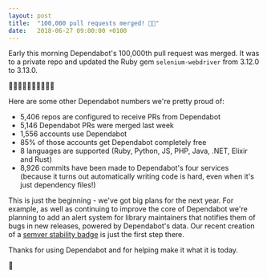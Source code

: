 ```yaml
---
layout: post
title:  "100,000 pull requests merged! 💯🎉"
date:   2018-06-27 09:00:00 +0100
---
```


Early this morning Dependabot's 100,000th pull request was merged. It was to a
private repo and updated the Ruby gem `selenium-webdriver` from 3.12.0 to
3.13.0.

💯🎉💯🎉💯🎉💯🎉💯🎉

Here are some other Dependabot numbers we're pretty proud of:
- 5,406 repos are configured to receive PRs from Dependabot
- 5,146 Dependabot PRs were merged last week
- 1,556 accounts use Dependabot
- 85% of those accounts get Dependabot completely free
- 8 languages are supported (Ruby, Python, JS, PHP, Java, .NET, Elixir and Rust)
- 8,926 commits have been made to Dependabot's four services (because it turns
  out automatically writing code is hard, even when it's just dependency files!)

This is just the beginning - we've got big plans for the next year. For example,
as well as continuing to improve the core of Dependabot we're planning to add
an alert system for library maintainers that notifies them of bugs in new
releases, powered by Dependabot's data. Our recent creation of a
[semver stability badge][semver-badge] is just the first step there.

Thanks for using Dependabot and for helping make it what it is today.

💯

[languages]: https://dependabot.com/#languages
[greysteil]: https://github.com/greysteil/
[semver-badge]: https://dependabot.com/compatibility-score.html
